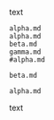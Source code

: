 text

```include
alpha.md
alpha.md
beta.md
gamma.md
#alpha.md
```
```include
beta.md
```

```include-indented
alpha.md
```

text
